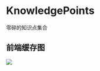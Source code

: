 # KnowledgePoints
零碎的知识点集合

## 前端缓存图

<img src="https://github.com/morings/KnowledgePoints/cache.png">